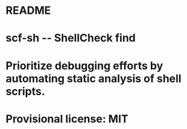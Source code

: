 # README
#
# scf-sh -- ShellCheck find
# Prioritize debugging efforts by automating static analysis of shell scripts.
# Provisional license: MIT

